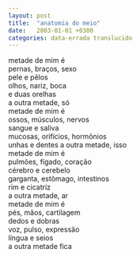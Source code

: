 ```yaml
---
layout: post
title:  "anatomia do meio"
date:   2003-01-01 +0300
categories: data-errada translucido
---
```


<!--more-->

metade de mim é  
pernas, braços, sexo  
pele e pêlos  
olhos, nariz, boca  
e duas orelhas  
a outra metade, só  
metade de mim é  
ossos, músculos, nervos  
sangue e saliva  
mucosas, orifícios, hormônios  
unhas e dentes
a outra metade, isso  
metade de mim é  
pulmões, fígado, coração  
cérebro e cerebelo  
garganta, estômago, intestinos  
rim e cicatriz  
a outra metade, ar  
metade de mim é  
pés, mãos, cartilagem  
dedos e dobras  
voz, pulso, expressão  
língua e seios  
a outra metade fica  
